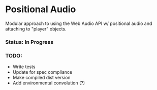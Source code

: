 # Positional Audio

Modular approach to using the Web Audio API w/ positional audio and attaching to "player" objects.

### Status: In Progress

### TODO:
* Write tests
* Update for spec compliance
* Make compiled dist version
* Add environmental convolution (?)
